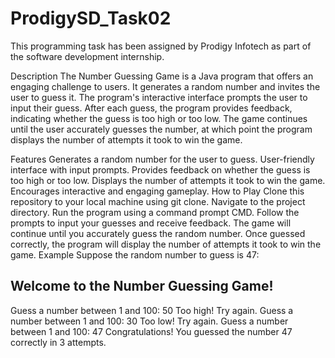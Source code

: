 # ProdigySD_Task02
This programming task has been assigned by Prodigy Infotech as part of the software development internship.

Description
The Number Guessing Game is a Java program that offers an engaging challenge to users. It generates a random number and invites the user to guess it. The program's interactive interface prompts the user to input their guess. After each guess, the program provides feedback, indicating whether the guess is too high or too low. The game continues until the user accurately guesses the number, at which point the program displays the number of attempts it took to win the game.

Features
Generates a random number for the user to guess.
User-friendly interface with input prompts.
Provides feedback on whether the guess is too high or too low.
Displays the number of attempts it took to win the game.
Encourages interactive and engaging gameplay.
How to Play
Clone this repository to your local machine using git clone.
Navigate to the project directory.
Run the program using a command prompt CMD.
Follow the prompts to input your guesses and receive feedback.
The game will continue until you accurately guess the random number.
Once guessed correctly, the program will display the number of attempts it took to win the game.
Example
Suppose the random number to guess is 47:

Welcome to the Number Guessing Game!
-----------------------------------
Guess a number between 1 and 100: 50
Too high! Try again.
Guess a number between 1 and 100: 30
Too low! Try again.
Guess a number between 1 and 100: 47
Congratulations! You guessed the number 47 correctly in 3 attempts.
